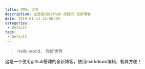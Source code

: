 ```yaml
---
title: 你好，世界
description: 这是使用Github 搭建的 全新博客
date: 2019-01-11 22:00:00
categories: 
 - Default
tags:
 - Default
---
```


> Hello world， 你好世界
<!-- more -->

这是一个使用github搭建的全新博客，使用markdown编辑，极其方便！